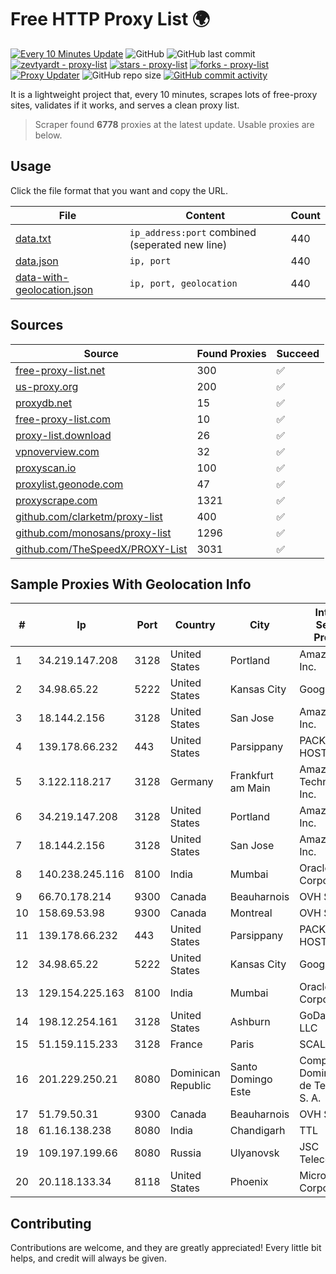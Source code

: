 
# Free HTTP Proxy List 🌍

[![Every 10 Minutes Update](https://github.com/mertguvencli/http-proxy-list/actions/workflows/main.yml/badge.svg?branch=main)](https://github.com/mertguvencli/http-proxy-list/actions/workflows/main.yml)
![GitHub](https://img.shields.io/github/license/mertguvencli/http-proxy-list)
![GitHub last commit](https://img.shields.io/github/last-commit/mertguvencli/http-proxy-list)
[![zevtyardt - proxy-list](https://img.shields.io/static/v1?label=zevtyardt&message=proxy-list&color=blue&logo=github)](https://github.com/zevtyardt/proxy-list "Go to GitHub repo")
[![stars - proxy-list](https://img.shields.io/github/stars/zevtyardt/proxy-list?style=social)](https://github.com/zevtyardt/proxy-list)
[![forks - proxy-list](https://img.shields.io/github/forks/zevtyardt/proxy-list?style=social)](https://github.com/zevtyardt/proxy-list)
[![Proxy Updater](https://github.com/zevtyardt/proxy-list/workflows/Proxy%20Updater/badge.svg)](https://github.com/zevtyardt/proxy-list/actions?query=workflow:"Proxy+Updater")
![GitHub repo size](https://img.shields.io/github/repo-size/zevtyardt/proxy-list)
[![GitHub commit activity](https://img.shields.io/github/commit-activity/m/zevtyardt/proxy-list?logo=commits)](https://github.com/zevtyardt/proxy-list/commits/main)

It is a lightweight project that, every 10 minutes, scrapes lots of free-proxy sites, validates if it works, and serves a clean proxy list.

> Scraper found **6778** proxies at the latest update. Usable proxies are below.

## Usage

Click the file format that you want and copy the URL.

|File|Content|Count|
|----|-------|-----|
|[data.txt](https://raw.githubusercontent.com/mertguvencli/http-proxy-list/main/proxy-list/data.txt)|`ip_address:port` combined (seperated new line)|440|
|[data.json](https://raw.githubusercontent.com/mertguvencli/http-proxy-list/main/proxy-list/data.json)|`ip, port`|440|
|[data-with-geolocation.json](https://raw.githubusercontent.com/mertguvencli/http-proxy-list/main/proxy-list/data-with-geolocation.json)|`ip, port, geolocation`|440|

## Sources

|Source|Found Proxies|Succeed|
|------|-------------|-------|
|[free-proxy-list.net](https://free-proxy-list.net)|300|✅|
|[us-proxy.org](https://www.us-proxy.org)|200|✅|
|[proxydb.net](http://proxydb.net)|15|✅|
|[free-proxy-list.com](https://free-proxy-list.com/?page=&port=&type%5B%5D=http&type%5B%5D=https&up_time=0&search=Search)|10|✅|
|[proxy-list.download](https://www.proxy-list.download/HTTP)|26|✅|
|[vpnoverview.com](https://vpnoverview.com/privacy/anonymous-browsing/free-proxy-servers)|32|✅|
|[proxyscan.io](https://www.proxyscan.io)|100|✅|
|[proxylist.geonode.com](https://proxylist.geonode.com/api/proxy-list?limit=300&page=1&sort_by=lastChecked&sort_type=desc&protocols=http,https)|47|✅|
|[proxyscrape.com](https://api.proxyscrape.com/v2/?request=displayproxies&protocol=http&timeout=10000&country=all&ssl=all&anonymity=all)|1321|✅|
|[github.com/clarketm/proxy-list](https://raw.githubusercontent.com/clarketm/proxy-list/master/proxy-list-raw.txt)|400|✅|
|[github.com/monosans/proxy-list](https://raw.githubusercontent.com/monosans/proxy-list/main/proxies/http.txt)|1296|✅|
|[github.com/TheSpeedX/PROXY-List](https://raw.githubusercontent.com/TheSpeedX/PROXY-List/master/http.txt)|3031|✅|


## Sample Proxies With Geolocation Info

|#|Ip|Port|Country|City|Internet Service Provider|
|-|--|----|-------|----|-------------------------|
|1|34.219.147.208|3128|United States|Portland|Amazon.com, Inc.|
|2|34.98.65.22|5222|United States|Kansas City|Google LLC|
|3|18.144.2.156|3128|United States|San Jose|Amazon.com, Inc.|
|4|139.178.66.232|443|United States|Parsippany|PACKET-HOST|
|5|3.122.118.217|3128|Germany|Frankfurt am Main|Amazon Technologies Inc.|
|6|34.219.147.208|3128|United States|Portland|Amazon.com, Inc.|
|7|18.144.2.156|3128|United States|San Jose|Amazon.com, Inc.|
|8|140.238.245.116|8100|India|Mumbai|Oracle Corporation|
|9|66.70.178.214|9300|Canada|Beauharnois|OVH SAS|
|10|158.69.53.98|9300|Canada|Montreal|OVH SAS|
|11|139.178.66.232|443|United States|Parsippany|PACKET-HOST|
|12|34.98.65.22|5222|United States|Kansas City|Google LLC|
|13|129.154.225.163|8100|India|Mumbai|Oracle Corporation|
|14|198.12.254.161|3128|United States|Ashburn|GoDaddy.com, LLC|
|15|51.159.115.233|3128|France|Paris|SCALEWAY|
|16|201.229.250.21|8080|Dominican Republic|Santo Domingo Este|Compañía Dominicana de Teléfonos S. A.|
|17|51.79.50.31|9300|Canada|Beauharnois|OVH SAS|
|18|61.16.138.238|8080|India|Chandigarh|TTL|
|19|109.197.199.66|8080|Russia|Ulyanovsk|JSC Telecom.ru|
|20|20.118.133.34|8118|United States|Phoenix|Microsoft Corporation|



## Contributing

Contributions are welcome, and they are greatly appreciated! Every
little bit helps, and credit will always be given.

